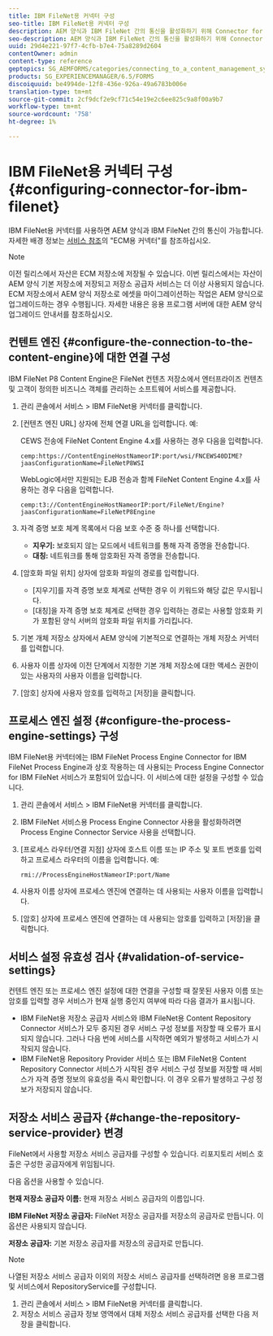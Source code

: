 ```yaml
---
title: IBM FileNet용 커넥터 구성
seo-title: IBM FileNet용 커넥터 구성
description: AEM 양식과 IBM FileNet 간의 통신을 활성화하기 위해 Connector for IBM FileNet을 구성하는 방법에 대해 알아봅니다.
seo-description: AEM 양식과 IBM FileNet 간의 통신을 활성화하기 위해 Connector for IBM FileNet을 구성하는 방법에 대해 알아봅니다.
uuid: 29d4e221-97f7-4cfb-b7e4-75a8289d2604
contentOwner: admin
content-type: reference
geptopics: SG_AEMFORMS/categories/connecting_to_a_content_management_system
products: SG_EXPERIENCEMANAGER/6.5/FORMS
discoiquuid: be4994de-12f8-436e-926a-49a6783b006e
translation-type: tm+mt
source-git-commit: 2cf9dcf2e9cf71c54e19e2c6ee825c9a8f00a9b7
workflow-type: tm+mt
source-wordcount: '758'
ht-degree: 1%

---
```



# IBM FileNet용 커넥터 구성 {#configuring-connector-for-ibm-filenet}

IBM FileNet용 커넥터를 사용하면 AEM 양식과 IBM FileNet 간의 통신이 가능합니다. 자세한 배경 정보는 [서비스 참조](https://www.adobe.com/go/learn_aemforms_services_63)의 &quot;ECM용 커넥터&quot;를 참조하십시오.

>[!NOTE]
>
>이전 릴리스에서 자산은 ECM 저장소에 저장될 수 있습니다. 이번 릴리스에서는 자산이 AEM 양식 기본 저장소에 저장되고 저장소 공급자 서비스는 더 이상 사용되지 않습니다. ECM 저장소에서 AEM 양식 저장소로 에셋을 마이그레이션하는 작업은 AEM 양식으로 업그레이드하는 경우 수행됩니다. 자세한 내용은 응용 프로그램 서버에 대한 AEM 양식 업그레이드 안내서를 참조하십시오.

## 컨텐트 엔진 {#configure-the-connection-to-the-content-engine}에 대한 연결 구성

IBM FileNet P8 Content Engine은 FileNet 컨텐츠 저장소에서 엔터프라이즈 컨텐츠 및 고객이 정의한 비즈니스 객체를 관리하는 소프트웨어 서비스를 제공합니다.

1. 관리 콘솔에서 서비스 > IBM FileNet용 커넥터를 클릭합니다.
1. [컨텐츠 엔진 URL] 상자에 전체 연결 URL을 입력합니다. 예:

   CEWS 전송에 FileNet Content Engine 4.x를 사용하는 경우 다음을 입력합니다.

   `cemp:https://ContentEngineHostNameorIP:port/wsi/FNCEWS40DIME?jaasConfigurationName=FileNetP8WSI`

   WebLogic에서만 지원되는 EJB 전송과 함께 FileNet Content Engine 4.x를 사용하는 경우 다음을 입력합니다.

   `cemp:t3://ContentEngineHostNameorIP:port/FileNet/Engine?jaasConfigurationName=FileNetP8Engine`

1. 자격 증명 보호 체계 목록에서 다음 보호 수준 중 하나를 선택합니다.

   * **지우기:** 보호되지 않는 모드에서 네트워크를 통해 자격 증명을 전송합니다.
   * **대칭:** 네트워크를 통해 암호화된 자격 증명을 전송합니다.

1. [암호화 파일 위치] 상자에 암호화 파일의 경로를 입력합니다.

   * [지우기]를 자격 증명 보호 체계로 선택한 경우 이 키워드와 해당 값은 무시됩니다.
   * [대칭]을 자격 증명 보호 체계로 선택한 경우 입력하는 경로는 사용할 암호화 키가 포함된 양식 서버의 암호화 파일 위치를 가리킵니다.

1. 기본 개체 저장소 상자에서 AEM 양식에 기본적으로 연결하는 개체 저장소 커넥터를 입력합니다.
1. 사용자 이름 상자에 이전 단계에서 지정한 기본 개체 저장소에 대한 액세스 권한이 있는 사용자의 사용자 이름을 입력합니다.
1. [암호] 상자에 사용자 암호를 입력하고 [저장]을 클릭합니다.

## 프로세스 엔진 설정 {#configure-the-process-engine-settings} 구성

IBM FileNet용 커넥터에는 IBM FileNet Process Engine Connector for IBM FileNet Process Engine과 상호 작용하는 데 사용되는 Process Engine Connector for IBM FileNet 서비스가 포함되어 있습니다. 이 서비스에 대한 설정을 구성할 수 있습니다.

1. 관리 콘솔에서 서비스 > IBM FileNet용 커넥터를 클릭합니다.
1. IBM FileNet 서비스용 Process Engine Connector 사용을 활성화하려면 Process Engine Connector Service 사용을 선택합니다.
1. [프로세스 라우터/연결 지점] 상자에 호스트 이름 또는 IP 주소 및 포트 번호를 입력하고 프로세스 라우터의 이름을 입력합니다. 예:

   `rmi://ProcessEngineHostNameorIP:port/Name`

1. 사용자 이름 상자에 프로세스 엔진에 연결하는 데 사용되는 사용자 이름을 입력합니다.
1. [암호] 상자에 프로세스 엔진에 연결하는 데 사용되는 암호를 입력하고 [저장]을 클릭합니다.

## 서비스 설정 유효성 검사 {#validation-of-service-settings}

컨텐트 엔진 또는 프로세스 엔진 설정에 대한 연결을 구성할 때 잘못된 사용자 이름 또는 암호를 입력할 경우 서비스가 현재 실행 중인지 여부에 따라 다음 결과가 표시됩니다.

* IBM FileNet용 저장소 공급자 서비스와 IBM FileNet용 Content Repository Connector 서비스가 모두 중지된 경우 서비스 구성 정보를 저장할 때 오류가 표시되지 않습니다. 그러나 다음 번에 서비스를 시작하면 예외가 발생하고 서비스가 시작되지 않습니다.
* IBM FileNet용 Repository Provider 서비스 또는 IBM FileNet용 Content Repository Connector 서비스가 시작된 경우 서비스 구성 정보를 저장할 때 서비스가 자격 증명 정보의 유효성을 즉시 확인합니다. 이 경우 오류가 발생하고 구성 정보가 저장되지 않습니다.

## 저장소 서비스 공급자 {#change-the-repository-service-provider} 변경

FileNet에서 사용할 저장소 서비스 공급자를 구성할 수 있습니다. 리포지토리 서비스 호출은 구성한 공급자에게 위임됩니다.

다음 옵션을 사용할 수 있습니다.

**현재 저장소 공급자 이름:** 현재 저장소 서비스 공급자의 이름입니다.

**IBM FileNet 저장소 공급자:** FileNet 저장소 공급자를 저장소의 공급자로 만듭니다. 이 옵션은 사용되지 않습니다.

**저장소 공급자:** 기본 저장소 공급자를 저장소의 공급자로 만듭니다.

>[!NOTE]
>
>나열된 저장소 서비스 공급자 이외의 저장소 서비스 공급자를 선택하려면 응용 프로그램 및 서비스에서 RepositoryService를 구성합니다.<!-- Fix broken link(See Managing Services) -->

1. 관리 콘솔에서 서비스 > IBM FileNet용 커넥터를 클릭합니다.
1. 저장소 서비스 공급자 정보 영역에서 대체 저장소 서비스 공급자를 선택한 다음 저장을 클릭합니다.
